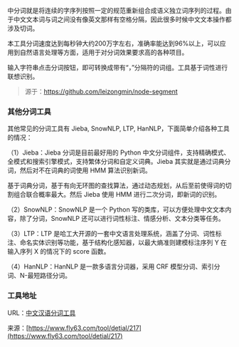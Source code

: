 中分词就是将连续的字序列按照一定的规范重新组合成语义独立词序列的过程。由于中文文本词与词之间没有像英文那样有空格分隔，因此很多时候中文文本操作都涉及切词。

本工具分词速度达到每秒钟大约200万字左右，准确率能达到96%以上，可以应用到自然语言处理等方面，适用于对分词效果要求高的各种项目。

输入字符串点击分词按钮，即可转换成带有“，”分隔符的词组。工具基于词性进行联想识别。

> 源于：https://github.com/leizongmin/node-segment


### 其他分词工具
其他常见的分词工具有 Jieba, SnowNLP, LTP, HanNLP，下面简单介绍各种工具的情况：

（1）Jieba：Jieba 分词是目前最好用的 Python 中文分词组件，支持精确模式、全模式和搜索引擎模式，支持繁体分词和自定义词典。Jieba 其实就是通过词典分词，然后对不在词典的词使用 HMM 算法识别新词。

基于词典分词，基于有向无环图的查找算法，通过动态规划，从后至前使得词的切割组合联合概率最大。然后 Jieba 使用 HMM 进行二次分词，即新词的识别。

（2）SnowNLP：SnowNLP 是一个 Python 写的类库，可以方便处理中文文本内容，除了分词，SnowNLP 还可以进行词性标注、情感分析、文本分类等任务。

（3）LTP：LTP 是哈工大开源的一套中文语言处理系统，涵盖了分词、词性标注、命名实体识别等功能，基于结构化感知器，以最大熵准则建模标注序列 Y 在输入序列 X 的情况下的 score 函数。

（4）HanNLP：HanNLP 是一款多语言分词器，采用 CRF 模型分词、索引分词、N-最短路径分词。

### 工具地址
URL：[中文汉语分词工具](https://www.fly63.com/tool/segmentit/)

来源：[https://www.fly63.com/tool/detial/217](https://www.fly63.com/tool/detial/217)